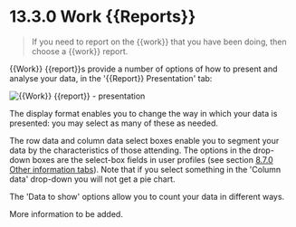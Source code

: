 #    13.3.0 Work {{Reports}}

> If you need to report on the {{work}} that you have been doing, then choose a {{work}} report. 

{{Work}} {{report}}s provide a number of options of how to present and analyse your data, in the '{{Report}} Presentation' tab:

![{{Work}} {{report}} - presentation]({{imgpath}}131a.png)

The display format enables you to change the way in which your data is presented: you may select as many of these as needed.

The row data and column data select boxes enable you to segment your data by the characteristics of those attending. The options in the drop-down boxes are the select-box fields in user profiles (see section [8.7.0  Other information tabs](/help/index/v/{{version}}/p/8.7.0)). Note that if you select something in the 'Column data' drop-down you will not get a pie chart.

The 'Data to show' options allow you to count your data in different ways. 


More information to be added.

